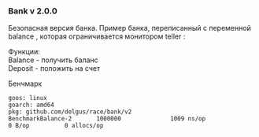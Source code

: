 ### Bank v 2.0.0

Безопасная версия банка.
Пример банка, переписанный с переменной balance , которая ограничивается монитором teller :

Функции:  
Balance - получить баланс  
Deposit - положить на счет  

Бенчмарк
```
goos: linux
goarch: amd64
pkg: github.com/delgus/race/bank/v2
BenchmarkBalance-2       1000000              1009 ns/op               0 B/op          0 allocs/op
```